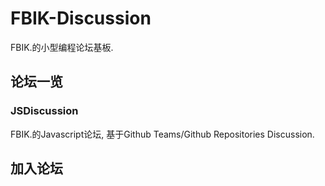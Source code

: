 # FBIK-Discussion
FBIK.的小型编程论坛基板.

## 论坛一览

### JSDiscussion

FBIK.的Javascript论坛, 基于Github Teams/Github Repositories Discussion.

## 加入论坛
